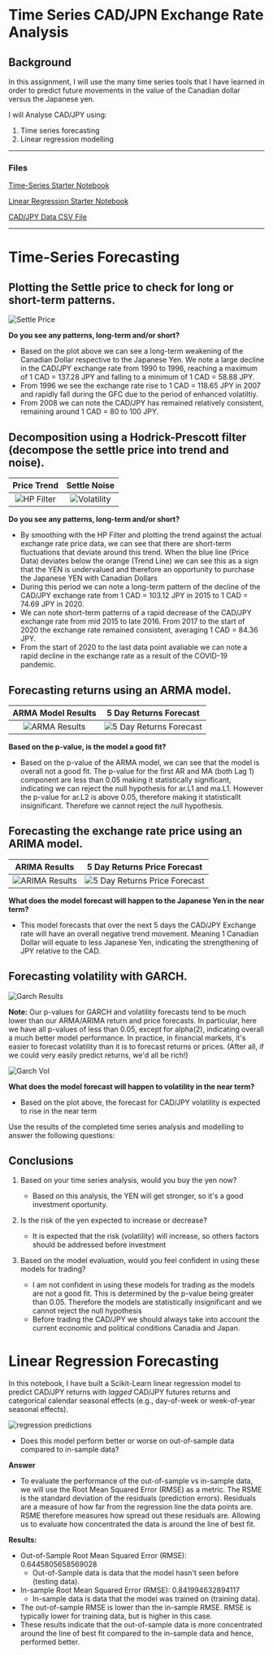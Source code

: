 # Time Series CAD/JPN Exchange Rate Analysis

## Background

In this assignment, I will use the many time series tools that I have learned in order to predict future movements in the value of the Canadian dollar versus the Japanese yen.

I will Analyse CAD/JPY using:

1. Time series forecasting
2. Linear regression modelling

- - -

### Files

[Time-Series Starter Notebook](Code/time_series_analysis.ipynb)

[Linear Regression Starter Notebook](Code/regression_analysis.ipynb)

[CAD/JPY Data CSV File](Code/cad_jpy.csv)

- - -

# Time-Series Forecasting

## Plotting the Settle price to check for long or short-term patterns.
   
![Settle Price](Images/cad_jpy_price.png)

**Do you see any patterns, long-term and/or short?**
* Based on the plot above we can see a long-term weakening of the Canadian Dollar respective to the Japanese Yen. We note a large decline in the CAD/JPY exchange rate from 1990 to 1996, reaching a maximum of 1 CAD = 137.28 JPY and falling to a minimum of 1 CAD = 58.88 JPY.
* From 1996 we see the exchange rate rise to 1 CAD = 118.65 JPY in 2007 and rapidly fall during the GFC due to the period of enhanced volatiltiy.
* From 2008 we can note the CAD/JPY has remained relatively consistent, remaining around 1 CAD = 80 to 100 JPY.



## Decomposition using a Hodrick-Prescott filter (decompose the settle price into trend and noise).
    

Price Trend             |  Settle Noise
:-------------------------:|:-------------------------:
![HP Filter](Images/cad_jpy_price_trend.png)   |  ![Volatility](Images/cad_jpy_settle_noise.png)

**Do you see any patterns, long-term and/or short?**
* By smoothing with the HP Filter and plotting the trend against the actual exchange rate price data, we can see that there are short-term fluctuations that deviate around this trend. When the blue line (Price Data) deviates below the orange (Trend Line) we can see this as a sign that the YEN is undervalued and therefore an opportunity to purchase the Japanese YEN with Canadian Dollars
* During this period we can note a long-term pattern of the decline of the CAD/JPY exchange rate from 1 CAD = 103.12 JPY in 2015 to 1 CAD = 74.69 JPY in 2020.
* We can note short-term patterns of a rapid decrease of the CAD/JPY exchange rate from mid 2015 to late 2016. From 2017 to the start of 2020 the exchange rate remained consistent, averaging 1 CAD = 84.36 JPY. 
* From the start of 2020 to the last data point avaliable we can note a rapid decline in the exchange rate as a result of the COVID-19 pandemic.


## Forecasting returns using an ARMA model.
    
ARMA Model Results             |  5 Day Returns Forecast
:-------------------------:|:-------------------------:
![ARMA Results](Images/ARMA_resultssum.png)   |  ![5 Day Returns Forecast](Images/cad_jpy_5_day_returns_arma_forecast.png)

**Based on the p-value, is the model a good fit?**
* Based on the p-value of the ARMA model, we can see that the model is overall not a good fit. The p-value for the first AR and MA (both Lag 1) component are less than 0.05 making it statistically significant, indicating we can reject the null hypothesis for ar.L1 and ma.L1. However the p-value for ar.L2 is above 0.05, therefore making it statisticallt insignificant. Therefore we cannot reject the null hypothesis.

## Forecasting the exchange rate price using an ARIMA model.

ARIMA Results             |  5 Day Returns Price Forecast
:-------------------------:|:-------------------------:
![ARIMA Results](Images/ARIMA_resultssum.png)   |  ![5 Day Returns Price Forecast](Images/cad_jpy_price_arima_forecast.png)

**What does the model forecast will happen to the Japanese Yen in the near term?**
* This model forecasts that over the next 5 days the CAD/JPY Exchange rate will have an overall negative trend movement. Meaning 1 Canadian Dollar will equate to less Japanese Yen, indicating the strengthening of JPY relative to the CAD.

## Forecasting volatility with GARCH.

![Garch Results](Images/GARCH_resultssum.png)

**Note:** Our p-values for GARCH and volatility forecasts tend to be much lower than our ARMA/ARIMA return and price forecasts. In particular, here we have all p-values of less than 0.05, except for alpha(2), indicating overall a much better model performance. In practice, in financial markets, it's easier to forecast volatility than it is to forecast returns or prices. (After all, if we could very easily predict returns, we'd all be rich!)

![Garch Vol](Images/GARCH_vol_forcast.png)

**What does the model forecast will happen to volatility in the near term?**
* Based on the plot above, the forecast for CAD/JPY volatility is expected to rise in the near term


Use the results of the completed time series analysis and modelling to answer the following questions:

## Conclusions
1. Based on your time series analysis, would you buy the yen now?
    * Based on this analysis, the YEN will get stronger, so it's a good investment oportunity. 

2. Is the risk of the yen expected to increase or decrease?
    * It is expected that the risk (volatility) will increase, so others factors should be addressed before investment

3. Based on the model evaluation, would you feel confident in using these models for trading?
    * I am not confident in using these models for trading as the models are not a good fit. This is determined by the p-value being greater than 0.05. Therefore the models are statistically insignificant and we cannot reject the null hypothesis 
    * Before trading the CAD/JPY we should always take into account the current economic and political conditions Canadia and Japan.

# Linear Regression Forecasting

In this notebook, I have built a Scikit-Learn linear regression model to predict CAD/JPY returns with *lagged* CAD/JPY futures returns and categorical calendar seasonal effects (e.g., day-of-week or week-of-year seasonal effects).


![regression predictions](Images/regression_predictions.png)


* Does this model perform better or worse on out-of-sample data compared to in-sample data?

**Answer**
* To evaluate the performance of the out-of-sample vs in-sample data, we will use the Root Mean Squared Error (RMSE) as a metric. The RSME is the standard deviation of the residuals (prediction errors). Residuals are a measure of how far from the regression line the data points are. RSME therefore measures how spread out these residuals are. Allowing us to evaluate how concentrated the data is around the line of best fit.

**Results:**
* Out-of-Sample Root Mean Squared Error (RMSE): 0.6445805658569028
    * Out-of-Sample data is data that the model hasn't seen before (testing data).
* In-sample Root Mean Squared Error (RMSE): 0.841994632894117
    * In-sample data is data that the model was trained on (training data).
* The out-of-sample RMSE is lower than the in-sample RMSE. RMSE is typically lower for training data, but is higher in this case.
* These results indicate that the out-of-sample data is more concentrated around the line of best fit compared to the in-sample data and hence, performed better.